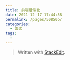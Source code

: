 ```yaml
---
title: 前端组件化
date: 2021-12-17 17:44:58
permalink: /pages/50850b/
categories:
  - 面试
tags:
  - 
---
```




> Written with [StackEdit](https://stackedit.io/).
